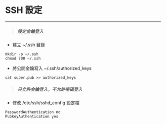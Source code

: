 # SSH 設定

---

> ##### 設定金鑰登入

* 建立 ~/.ssh 目錄

```
mkdir -p ~/.ssh
chmod 700 ~/.ssh
```

* 將公開金鑰寫入 ~/.ssh/authorized\_keys

```
cat super.pub >> authorized_keys
```

> ##### 只允許金鑰登入，不允許密碼登入

* 修改 /etc/ssh/sshd\_config 設定檔

```
PasswordAuthentication no
PubkeyAuthentication yes
```



